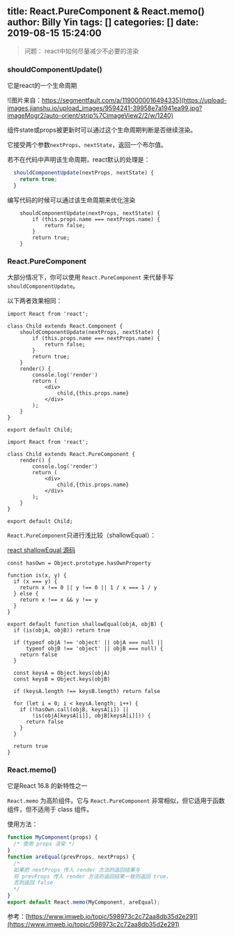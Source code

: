 title: React.PureComponent & React.memo()
author: Billy Yin
tags: []
categories: []
date: 2019-08-15 15:24:00
---
>问题： react中如何尽量减少不必要的渲染

### shouldComponentUpdate()

它是react的一个生命周期

![图片来自：https://segmentfault.com/a/1190000016494335](https://upload-images.jianshu.io/upload_images/9594241-39958e7a1941ea99.jpg?imageMogr2/auto-orient/strip%7CimageView2/2/w/1240)

组件state或props被更新时可以通过这个生命周期判断是否继续渲染。

它接受两个参数`nextProps`、`nextState`，返回一个布尔值。

若不在代码中声明该生命周期，react默认的处理是：

```js
  shouldComponentUpdate(nextProps, nextState) {
    return true;
  }
```

编写代码的时候可以通过该生命周期来优化渲染

```
    shouldComponentUpdate(nextProps, nextState) {
        if (this.props.name === nextProps.name) {
            return false;
        }
        return true;
    }
```

### React.PureComponent
大部分情况下，你可以使用 `React.PureComponent` 来代替手写 `shouldComponentUpdate`。

以下两者效果相同：
```
import React from 'react';

class Child extends React.Component {
    shouldComponentUpdate(nextProps, nextState) {
        if (this.props.name === nextProps.name) {
            return false;
        }
        return true;
    }
    render() {
        console.log('render')
        return (
            <div>
                child,{this.props.name}
            </div>
        );
    }
}

export default Child;

```

```
import React from 'react';

class Child extends React.PureComponent {
    render() {
        console.log('render')
        return (
            <div>
                child,{this.props.name}
            </div>
        );
    }
}

export default Child;
```
`React.PureComponent`只进行浅比较（shallowEqual）：

[react shallowEqual 源码](https://github.com/facebook/react/blob/a9b035b0c2b8235405835beca0c4db2cc37f18d0/packages/shared/shallowEqual.js "packages/shared/shallowEqual.js")
```
const hasOwn = Object.prototype.hasOwnProperty

function is(x, y) {
  if (x === y) {
    return x !== 0 || y !== 0 || 1 / x === 1 / y
  } else {
    return x !== x && y !== y
  }
}

export default function shallowEqual(objA, objB) {
  if (is(objA, objB)) return true

  if (typeof objA !== 'object' || objA === null ||
      typeof objB !== 'object' || objB === null) {
    return false
  }

  const keysA = Object.keys(objA)
  const keysB = Object.keys(objB)

  if (keysA.length !== keysB.length) return false

  for (let i = 0; i < keysA.length; i++) {
    if (!hasOwn.call(objB, keysA[i]) ||
        !is(objA[keysA[i]], objB[keysA[i]])) {
      return false
    }
  }

  return true
}
```

### React.memo()

它是React 16.8 的新特性之一

`React.memo` 为高阶组件。它与 `React.PureComponent` 非常相似，但它适用于函数组件，但不适用于 class 组件。

使用方法：

```js
function MyComponent(props) {
  /* 使用 props 渲染 */
}
function areEqual(prevProps, nextProps) {
  /*
  如果把 nextProps 传入 render 方法的返回结果与
  将 prevProps 传入 render 方法的返回结果一致则返回 true，
  否则返回 false
  */
}
export default React.memo(MyComponent, areEqual);
```

参考：[https://www.imweb.io/topic/598973c2c72aa8db35d2e291](https://www.imweb.io/topic/598973c2c72aa8db35d2e291)
